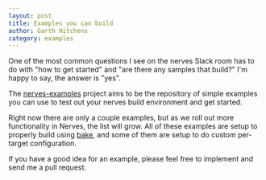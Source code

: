 ```yaml
---
layout: post
title: Examples you can build
author: Garth Hitchens
category: examples
---
```


One of the most common questions I see on the nerves Slack room has to do with "how to get started" and "are there any samples that build?"  I'm happy to say, the answer is "yes".

The [nerves-examples](https://github.com/nerves-project/nerves-examples) project aims to be the repository of simple examples you can use to test out your nerves build environment and get started.

Right now there are only a couple examples, but as we roll out more functionality in Nerves, the list will grow.   All of these examples are setup to properly build using [bake](http://bakeware.io), and some of them are setup to do custom per-target configuration.  

If you have a good idea for an example, please feel free to implement and send me a pull request.
